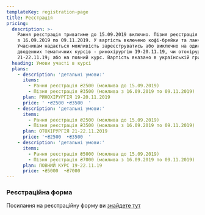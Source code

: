 ```yaml
---
templateKey: registration-page
title: Реєстрація
pricing:
  description: >-
    Рання реєстрація триватиме до 15.09.2019 включно. Пізня реєстрація триватиме
    з 16.09.2019 по 09.11.2019. У вартість включено кофі-брейки та ланч.
    Учасникам надається можливість зареєструватись або виключно на один з
    дводенних тематичних курсів - ринохірургію 19-20.11.19, чи отохірургію
    21-22.11.19; або на повний курс. Вартість вказано в українській гривні.
  heading: Умови участі в курсі
  plans:
    - description: 'детальні умови:'
      items:
        - Рання реєстрація ₴2500 (можлива до 15.09.2019)
        - Пізня реєстрація ₴3500 (можлива з 16.09.2019 по 09.11.2019)
      plan: РИНОХІРУРГІЯ 19-20.11.2019
      price: ' •₴2500 •₴3500  '
    - description: 'детальні умови:'
      items:
        - Рання реєстрація ₴2500 (можлива до 15.09.2019)
        - Пізня реєстрація ₴3500 (можлива з 16.09.2019 по 09.11.2019)
      plan: ОТОХІРУРГІЯ 21-22.11.2019
      price: '•₴2500  •₴3500  '
    - description: 'детальні умови:'
      items:
        - Рання реєстрація ₴5000 (можлива до 15.09.2019)
        - Пізня реєстрація ₴7000 (можлива з 16.09.2019 по 09.11.2019)
      plan: ПОВНИЙ КУРС 19-22.11.19
      price: •₴5000  •₴7000
---
```

### Реєстраційна форма

Посилання на реєстраційну форму ви [знайдете тут](https://933609.typeform.com/to/KQvUhR)

